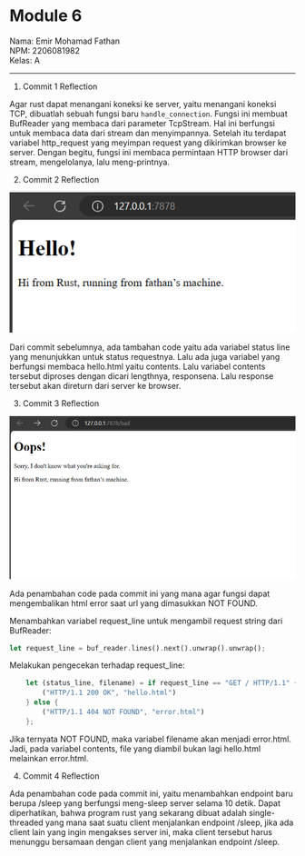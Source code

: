 # Module 6

Nama: Emir Mohamad Fathan <br>
NPM: 2206081982 <br>
Kelas: A <br>

<hr>

1. Commit 1 Reflection

Agar rust dapat menangani koneksi ke server, yaitu menangani koneksi TCP, dibuatlah sebuah fungsi baru `handle_connection`. Fungsi ini membuat BufReader yang membaca dari parameter TcpStream. Hal ini berfungsi untuk membaca data dari stream dan menyimpannya. Setelah itu terdapat variabel http_request yang meyimpan request yang dikirimkan browser ke server. Dengan begitu, fungsi ini membaca permintaan HTTP browser dari stream, mengelolanya, lalu meng-printnya.

2. Commit 2 Reflection

![Commit 2 screen capture](/assets/images/commit2.png)

Dari commit sebelumnya, ada tambahan code yaitu ada variabel status line yang menunjukkan untuk status requestnya. Lalu ada juga variabel yang berfungsi membaca hello.html yaitu contents. Lalu variabel contents tersebut diproses dengan dicari lengthnya, responsena. Lalu response tersebut akan direturn dari server ke browser.

3. Commit 3 Reflection

![Commit 3 screen capture](/assets/images/commit3.png)

Ada penambahan code pada commit ini yang mana agar fungsi dapat mengembalikan html error saat url yang dimasukkan NOT FOUND.

Menambahkan variabel request_line untuk mengambil request string dari BufReader:
```rust
let request_line = buf_reader.lines().next().unwrap().unwrap();
```

Melakukan pengecekan terhadap request_line:

```rust
    let (status_line, filename) = if request_line == "GET / HTTP/1.1" {
        ("HTTP/1.1 200 OK", "hello.html")
    } else {
        ("HTTP/1.1 404 NOT FOUND", "error.html")
    };
```

Jika ternyata NOT FOUND, maka variabel filename akan menjadi error.html. Jadi, pada variabel contents, file yang diambil bukan lagi hello.html melainkan error.html.

4. Commit 4 Reflection

Ada penambahan code pada commit ini, yaitu menambahkan endpoint baru berupa /sleep yang berfungsi meng-sleep server selama 10 detik. Dapat diperhatikan, bahwa program rust yang sekarang dibuat adalah single-threaded yang mana saat suatu client menjalankan endpoint /sleep, jika ada client lain yang ingin mengakses server ini, maka client tersebut harus menunggu bersamaan dengan client yang menjalankan endpoint /sleep. 
